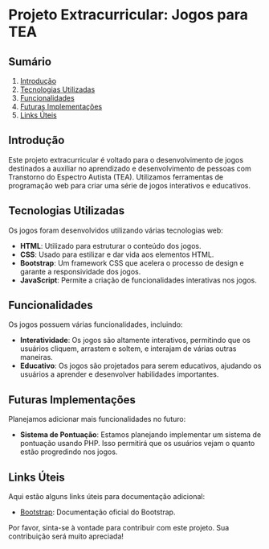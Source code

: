 # Projeto Extracurricular: Jogos para TEA

## Sumário
1. [Introdução](#introdução)
2. [Tecnologias Utilizadas](#tecnologias-utilizadas)
3. [Funcionalidades](#funcionalidades)
4. [Futuras Implementações](#futuras-implementações)
5. [Links Úteis](#links-úteis)

## Introdução
Este projeto extracurricular é voltado para o desenvolvimento de jogos destinados a auxiliar no aprendizado e desenvolvimento de pessoas com Transtorno do Espectro Autista (TEA). Utilizamos ferramentas de programação web para criar uma série de jogos interativos e educativos.

## Tecnologias Utilizadas
Os jogos foram desenvolvidos utilizando várias tecnologias web:

- **HTML**: Utilizado para estruturar o conteúdo dos jogos.
- **CSS**: Usado para estilizar e dar vida aos elementos HTML.
- **Bootstrap**: Um framework CSS que acelera o processo de design e garante a responsividade dos jogos.
- **JavaScript**: Permite a criação de funcionalidades interativas nos jogos.

## Funcionalidades
Os jogos possuem várias funcionalidades, incluindo:

- **Interatividade**: Os jogos são altamente interativos, permitindo que os usuários cliquem, arrastem e soltem, e interajam de várias outras maneiras.
- **Educativo**: Os jogos são projetados para serem educativos, ajudando os usuários a aprender e desenvolver habilidades importantes.

## Futuras Implementações
Planejamos adicionar mais funcionalidades no futuro:

- **Sistema de Pontuação**: Estamos planejando implementar um sistema de pontuação usando PHP. Isso permitirá que os usuários vejam o quanto estão progredindo nos jogos.

## Links Úteis
Aqui estão alguns links úteis para documentação adicional:

- [Bootstrap](https://getbootstrap.com/docs/5.0/getting-started/introduction/): Documentação oficial do Bootstrap.

Por favor, sinta-se à vontade para contribuir com este projeto. Sua contribuição será muito apreciada!
